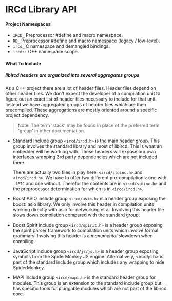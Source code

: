 # IRCd Library API

#### Project Namespaces

* `IRCD_`     Preprocessor #define and macro namespace.
* `RB_`       Preprocessor #define and macro namespace (legacy / low-level).
* `ircd_`     C namespace and demangled bindings.
* `ircd::`    C++ namespace scope.

#### What To Include

##### libircd headers are organized into several aggregates groups

As a C++ project there are a lot of header files. Header files depend on other
header files. We don't expect the developer of a compilation unit to figure out
an exact list of header files necessary to include for that unit. Instead we
have aggregated groups of header files which are then precompiled. These
aggregations are mostly oriented around a specific project dependency.

> Note: The term 'stack' may be found in place of the preferred term 'group'
in other documentation.

- Standard Include group `<ircd/ircd.h>` is the main header group. This group
involves the standard library and most of libircd. This is what an embedder
will be working with. These headers will expose our own interfaces wrapping
3rd party dependencies which are not included there.

	There are actually two files in play here: `<ircd/stdinc.h>` and `<ircd/ircd.h>`.
	We have to offer two different pre-compilations: one with `-fPIC`
	and one without. Therefor the contents are in `<ircd/stdinc.h>` and the
	preprocessor determination for which is in `<ircd/ircd.h>`.

- Boost ASIO include group `<ircd/asio.h>` is a header group exposing the
boost::asio library. We only involve this header in compilation units working
directly with asio for networking et al. Involving this header file slows down
compilation compared with the standard group.

- Boost Spirit include group `<ircd/spirit.h>` is a header group exposing the
spirit parser framework to compilation units which involve formal grammars.
Involving this header is a *monumental* slowdown when compiling.

- JavaScript include group `<ircd/js/js.h>` is a header group exposing symbols
from the SpiderMonkey JS engine. Alternatively, <ircd/js.h> is part of the
standard include group which includes any wrapping to hide SpiderMonkey.

- MAPI include group `<ircd/mapi.h>` is the standard header group for modules.
This group is an extension to the standard include group but has specific
tools for pluggable modules which are not part of the libircd core.

